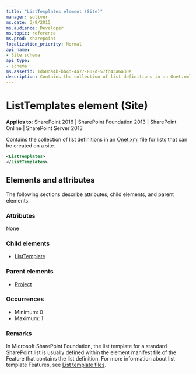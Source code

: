 ```yaml
---
title: "ListTemplates element (Site)"
manager: soliver
ms.date: 3/9/2015
ms.audience: Developer
ms.topic: reference
ms.prod: sharepoint
localization_priority: Normal
api_name:
- Site schema
api_type:
- schema
ms.assetid: 1da0da4b-bb4d-4a77-802d-57fd43a6a30e
description: Contains the collection of list definitions in an Onet.xml file for lists that can be created on a site. 
---
```


# ListTemplates element (Site)

**Applies to:** SharePoint 2016 | SharePoint Foundation 2013 | SharePoint Online | SharePoint Server 2013
  
Contains the collection of list definitions in an [Onet.xml](https://msdn.microsoft.com/library/b99d6657-d9ae-4135-a43c-c58cdfcdc6c1%28Office.15%29.aspx) file for lists that can be created on a site. 
  
```XML
<ListTemplates>
</ListTemplates>
```

## Elements and attributes

The following sections describe attributes, child elements, and parent elements.

### Attributes

None
   
### Child elements

- [ListTemplate](listtemplate-element-site.md)
   
### Parent elements

- [Project](project-element-site.md)
   
### Occurrences

- Minimum: 0
- Maximum: 1
   
### Remarks

In Microsoft SharePoint Foundation, the list template for a standard SharePoint list is usually defined within the element manifest file of the Feature that contains the list definition. For more information about list template Features, see [List template files](list-template-files.md).
  

